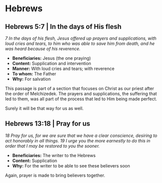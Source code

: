 # Hebrews

## Hebrews 5:7 | In the days of His flesh

_7 In the days of his flesh, Jesus offered up prayers and supplications, with loud cries and tears, to him who was able to save him from death, and he was heard because of his reverence._

- **Beneficiaries:** Jesus (the one praying)
- **Content:** Supplication and intervention
- **Manner:** With loud cries and tears; with reverence
- **To whom:** The Father
- **Why:** For salvation

This passage is part of a section that focuses on Christ as our priest after the order of Melchizedek.
The prayers and supplications, the suffering that led to them, was all part of the process that led to Him being made perfect.

Surely it will be that way for us as well.

## Hebrews 13:18 | Pray for us

_18 Pray for us, for we are sure that we have a clear conscience, desiring to act honorably in all things._
_19 I urge you the more earnestly to do this in order that I may be restored to you the sooner._

- **Beneficiaries:** The writer to the Hebrews
- **Content:** Supplication
- **Why:** For the writer to be able to see these believers soon

Again, prayer is made to bring believers together.
